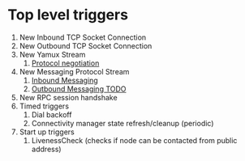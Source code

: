   

# Top level triggers
1. New Inbound TCP Socket Connection
1. New Outbound TCP Socket Connection
1. New Yamux Stream
   1. [Protocol negotiation](./protocol_negotiation.md)
1. New Messaging Protocol Stream
   1. [Inbound Messaging](./inbound_messaging.md)
   2. [Outbound Messaging TODO](./outbound_messaging.md)
1. New RPC session handshake
1. Timed triggers
    1. Dial backoff
    2. Connectivity manager state refresh/cleanup (periodic)
1. Start up triggers
   1. LivenessCheck (checks if node can be contacted from public address)


